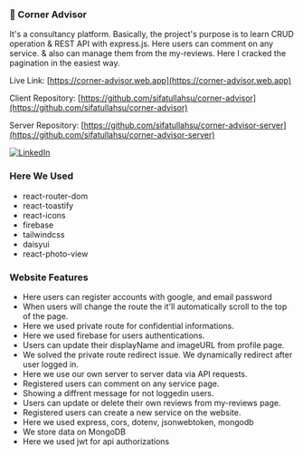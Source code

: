 ### 🔗 Corner Advisor

It's a consultancy platform. Basically, the project's purpose is to learn CRUD operation & REST API with express.js. Here users can comment on any service. & also can manage them from the my-reviews. Here I cracked the pagination in the easiest way.

Live Link: [https://corner-advisor.web.app](https://corner-advisor.web.app)

Client Repository: [https://github.com/sifatullahsu/corner-advisor](https://github.com/sifatullahsu/corner-advisor)

Server Repository: [https://github.com/sifatullahsu/corner-advisor-server](https://github.com/sifatullahsu/corner-advisor-server)

[![LinkedIn](https://img.shields.io/badge/LinkedIn-0077B5?style=for-the-badge&logo=linkedin&logoColor=white)](https://www.linkedin.com/in/sifatullahsu)

### Here We Used
 - react-router-dom
 - react-toastify
 - react-icons
 - firebase
 - tailwindcss
 - daisyui
 - react-photo-view


### Website Features
- Here users can register accounts with google, and email password
- When users will change the route the it'll automatically scroll to the top of the page.
- Here we used private route for confidential informations.
- Here we used firebase for users authentications.
- Users can update their displayName and imageURL from profile page.
- We solved the private route redirect issue. We dynamically redirect after user logged in.
- Here we use our own server to server data via API requests.
- Registered users can comment on any service page.
- Showing a diffrent message for not loggedin users.
- Users can update or delete their own reviews from my-reviews page.
- Registered users can create a new service on the website.
- Here we used express, cors, dotenv, jsonwebtoken, mongodb
- We store data on MongoDB
- Here we used jwt for api authorizations
